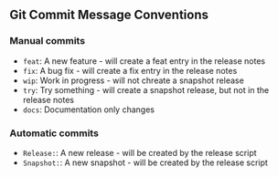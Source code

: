
## Git Commit Message Conventions

### Manual commits

* `feat`: A new feature - will create a feat entry in the release notes
* `fix`: A bug fix - will create a fix entry in the release notes
* `wip`: Work in progress - will not chreate a snapshot release
* `try`: Try something - will create a snapshot release, but not in the release notes
* `docs`: Documentation only changes

### Automatic commits

* `Release:`: A new release - will be created by the release script
* `Snapshot:`: A new snapshot - will be created by the release script

